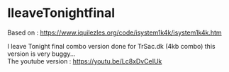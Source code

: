 # IleaveTonightfinal
Based on : https://www.iquilezles.org/code/isystem1k4k/isystem1k4k.htm

I leave Tonight final combo version done for TrSac.dk (4kb combo) 
this version is very buggy...  
The youtube version : https://youtu.be/Lc8xDvCeIUk

